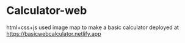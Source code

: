 # Calculator-web
html+css+js
used image map to make a basic calculator
deployed at https://basicwebcalculator.netlify.app
